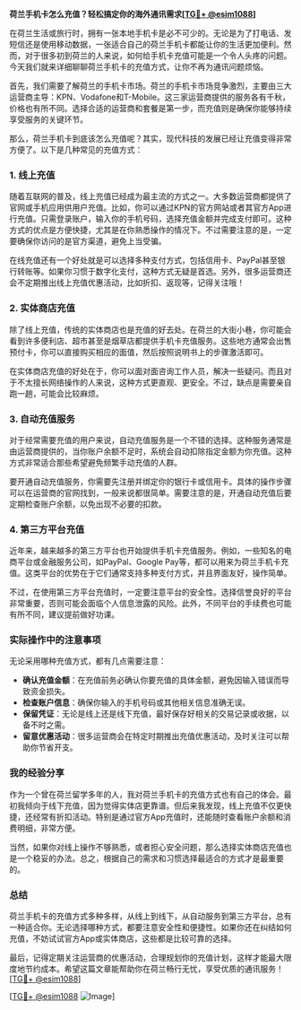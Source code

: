 **荷兰手机卡怎么充值？轻松搞定你的海外通讯需求[[TG💪+ @esim1088](https://t.me/s/esim1088)]**

在荷兰生活或旅行时，拥有一张本地手机卡是必不可少的。无论是为了打电话、发短信还是使用移动数据，一张适合自己的荷兰手机卡都能让你的生活更加便利。然而，对于很多初到荷兰的人来说，如何给手机卡充值可能是一个令人头疼的问题。今天我们就来详细聊聊荷兰手机卡的充值方式，让你不再为通讯问题烦恼。

首先，我们需要了解荷兰的手机卡市场。荷兰的手机卡市场竞争激烈，主要由三大运营商主导：KPN、Vodafone和T-Mobile。这三家运营商提供的服务各有千秋，价格也有所不同。选择合适的运营商和套餐是第一步，而充值则是确保你能够持续享受服务的关键环节。

那么，荷兰手机卡到底该怎么充值呢？其实，现代科技的发展已经让充值变得非常方便了。以下是几种常见的充值方式：

### 1. **线上充值**
随着互联网的普及，线上充值已经成为最主流的方式之一。大多数运营商都提供了官网或手机应用供用户充值。比如，你可以通过KPN的官方网站或者其官方App进行充值。只需登录账户，输入你的手机号码，选择充值金额并完成支付即可。这种方式的优点是方便快捷，尤其是在你熟悉操作的情况下。不过需要注意的是，一定要确保你访问的是官方渠道，避免上当受骗。

在线充值还有一个好处就是可以选择多种支付方式，包括信用卡、PayPal甚至银行转账等。如果你习惯于数字化支付，这种方式无疑是首选。另外，很多运营商还会不定期推出线上充值优惠活动，比如折扣、返现等，记得关注哦！

### 2. **实体商店充值**
除了线上充值，传统的实体商店也是充值的好去处。在荷兰的大街小巷，你可能会看到许多便利店、超市甚至是烟草店都提供手机卡充值服务。这些地方通常会出售预付卡，你可以直接购买相应的面值，然后按照说明书上的步骤激活即可。

在实体商店充值的好处在于，你可以面对面咨询工作人员，解决一些疑问。而且对于不太擅长网络操作的人来说，这种方式更直观、更安全。不过，缺点是需要亲自跑一趟，可能会比较麻烦。

### 3. **自动充值服务**
对于经常需要充值的用户来说，自动充值服务是一个不错的选择。这种服务通常是由运营商提供的，当你账户余额不足时，系统会自动扣除指定金额为你充值。这种方式非常适合那些希望避免频繁手动充值的人群。

要开通自动充值服务，你需要先注册并绑定你的银行卡或信用卡。具体的操作步骤可以在运营商的官网找到，一般来说都很简单。需要注意的是，开通自动充值后要定期检查账户余额，以免出现不必要的扣款。

### 4. **第三方平台充值**
近年来，越来越多的第三方平台也开始提供手机卡充值服务。例如，一些知名的电商平台或金融服务公司，如PayPal、Google Pay等，都可以用来为荷兰手机卡充值。这类平台的优势在于它们通常支持多种支付方式，并且界面友好，操作简单。

不过，在使用第三方平台充值时，一定要注意平台的安全性。选择信誉良好的平台非常重要，否则可能会面临个人信息泄露的风险。此外，不同平台的手续费也可能有所不同，建议提前做好功课。

### 实际操作中的注意事项
无论采用哪种充值方式，都有几点需要注意：

- **确认充值金额**：在充值前务必确认你要充值的具体金额，避免因输入错误而导致资金损失。
- **检查账户信息**：确保你输入的手机号码或其他相关信息准确无误。
- **保留凭证**：无论是线上还是线下充值，最好保存好相关的交易记录或收据，以备不时之需。
- **留意优惠活动**：很多运营商会在特定时期推出充值优惠活动，及时关注可以帮助你节省开支。

### 我的经验分享
作为一个曾在荷兰留学多年的人，我对荷兰手机卡的充值方式也有自己的体会。最初我倾向于线下充值，因为觉得实体店更靠谱。但后来我发现，线上充值不仅更快捷，还经常有折扣活动。特别是通过官方App充值时，还能随时查看账户余额和消费明细，非常方便。

当然，如果你对线上操作不够熟悉，或者担心安全问题，那么选择实体商店充值也是一个稳妥的办法。总之，根据自己的需求和习惯选择最适合的方式才是最重要的。

### 总结
荷兰手机卡的充值方式多种多样，从线上到线下，从自动服务到第三方平台，总有一种适合你。无论选择哪种方式，都要注意安全性和便捷性。如果你还在纠结如何充值，不妨试试官方App或实体商店，这些都是比较可靠的选择。

最后，记得定期关注运营商的优惠活动，合理规划你的充值计划，这样才能最大限度地节约成本。希望这篇文章能帮助你在荷兰畅行无忧，享受优质的通讯服务！[[TG💪+ @esim1088](https://t.me/s/esim1088)]

[[TG💪+ @esim1088](https://t.me/s/esim1088) ![Image](https://i.postimg.cc/4NQfJmqS/Snipaste-2025-05-13-00-14-12.png)]